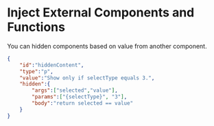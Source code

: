 # Inject External Components and Functions

You can hidden components based on value from another component.

```json
{
    "id":"hiddenContent",
    "type":"p",
    "value":"Show only if selectType equals 3.",
    "hidden":{
        "args":["selected","value"],
        "params":["{selectType}", "3"],
        "body":"return selected == value"
    }
}
```